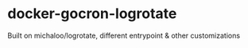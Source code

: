 # docker-gocron-logrotate
Built on michaloo/logrotate, different entrypoint &amp; other customizations
